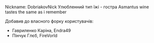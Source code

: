 Nickname: DobriakovNick
Улюбленний тип їжі - гостра
Asmantus wine tastes the same as i remember

Добавив до власного форку користувачів:
- Гавриленко Каріна, Endra49
- Пінчук Глєб, FireVorld